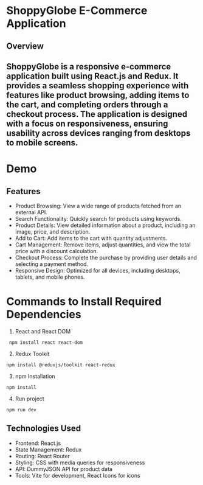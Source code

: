 # ShoppyGlobe E-Commerce Application

## Overview
## ShoppyGlobe is a responsive e-commerce application built using React.js and Redux. It provides a seamless shopping experience with features like product browsing, adding items to the cart, and completing orders through a checkout process. The application is designed with a focus on responsiveness, ensuring usability across devices ranging from desktops to mobile screens.

# Demo

## Features
- Product Browsing: View a wide range of products fetched from an external API.
- Search Functionality: Quickly search for products using keywords.
- Product Details: View detailed information about a product, including an image, price, and description.
- Add to Cart: Add items to the cart with quantity adjustments.
- Cart Management: Remove items, adjust quantities, and view the total price with a discount calculation.
- Checkout Process: Complete the purchase by providing user details and selecting a payment method.
- Responsive Design: Optimized for all devices, including desktops, tablets, and mobile phones.

# Commands to Install Required Dependencies
1. React and React DOM
```
 npm install react react-dom
```
2. Redux Toolkit
```
npm install @reduxjs/toolkit react-redux
```
3. npm Installation
```
npm install
```
4. Run project
```
npm run dev
```

## Technologies Used
- Frontend: React.js
- State Management: Redux
- Routing: React Router
- Styling: CSS with media queries for responsiveness
- API: DummyJSON API for product data
- Tools: Vite for development, React Icons for icons

